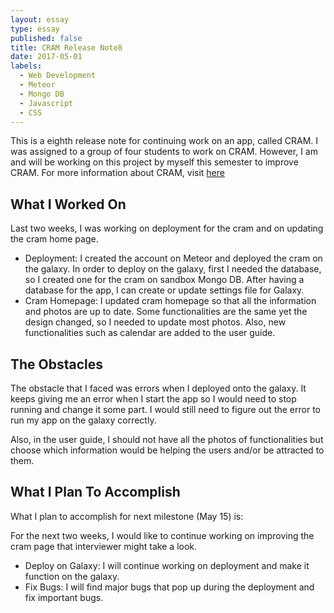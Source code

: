 ```yaml
---
layout: essay
type: essay
published: false
title: CRAM Release Note8
date: 2017-05-01
labels:
  - Web Development
  - Meteor
  - Mongo DB
  - Javascript
  - CSS
---
```


This is a eighth release note for continuing work on an app, called CRAM.  I was assigned to a group of four students to work on CRAM.  However, I am and will be working on this project by myself this semester to improve CRAM. For more information about CRAM, visit [here](https://cram-colleague.github.io)



## What I Worked On 

Last two weeks, I was working on deployment for the cram and on updating the cram home page.



* Deployment: I created the account on Meteor and deployed the cram on the galaxy.  In order to deploy on the galaxy, first I needed the database, so I created one for the cram on sandbox Mongo DB.  After having a database for the app, I can create or update settings file for Galaxy.
* Cram Homepage: I updated cram homepage so that all the information and photos are up to date.  Some functionalities are the same yet the design changed, so I needed to update most photos.  Also, new functionalities such as calendar are added to the user guide.



## The Obstacles

The obstacle that I faced was errors when I deployed onto the galaxy.  It keeps giving me an error when I start the app so I would need to stop running and change it some part.  I would still need to figure out the error to run my app on the galaxy correctly.

Also, in the user guide, I should not have all the photos of functionalities but choose which information would be helping the users and/or be attracted to them.  


## What I Plan To Accomplish

What I plan to accomplish for next milestone (May 15) is:  



For the next two weeks, I would like to continue working on improving the cram page that interviewer might take a look.




* Deploy on Galaxy: I will continue working on deployment and make it function on the galaxy.
* Fix Bugs: I will find major bugs that pop up during the deployment and fix important bugs.

